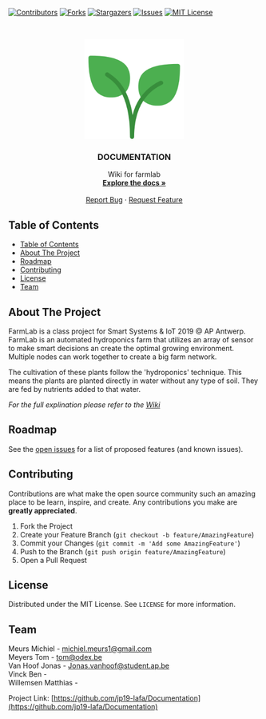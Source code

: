 
[![Contributors][contributors-shield]][contributors-url]
[![Forks][forks-shield]][forks-url]
[![Stargazers][stars-shield]][stars-url]
[![Issues][issues-shield]][issues-url]
[![MIT License][license-shield]][license-url]



<!-- PROJECT LOGO -->
<br />
<p align="center">
  <a href="https://github.com/jp19-lafa/Documentation">
    <img src="https://raw.githubusercontent.com/jp19-lafa/Documentation/master/images/branding/plant_transparent.png" alt="Logo" width="200" height="200">
  </a>

  <h3 align="center">DOCUMENTATION</h3>

  <p align="center">
    Wiki for farmlab
    <br />
    <a href="https://github.com/jp19-lafa/Documentation/wiki"><strong>Explore the docs »</strong></a>
    <br />
    <br />
    <a href="https://github.com/jp19-lafa/Documentation/issues">Report Bug</a>
    ·
    <a href="https://github.com/jp19-lafa/Documentation/issues">Request Feature</a>
  </p>
</p>



<!-- TABLE OF CONTENTS -->
## Table of Contents

- [Table of Contents](#table-of-contents)
- [About The Project](#about-the-project)
- [Roadmap](#roadmap)
- [Contributing](#contributing)
- [License](#license)
- [Team](#team)



<!-- ABOUT THE PROJECT -->
## About The Project
FarmLab is a class project for Smart Systems & IoT 2019 @ AP Antwerp. FarmLab is an automated hydroponics farm that utilizes an array of sensor to make smart decisions an create the optimal growing environment. Multiple nodes can work together to create a big farm network.

The cultivation of these plants follow the 'hydroponics' technique. This means the plants are planted directly in water without any type of soil. They are fed by nutrients added to that water.


_For the full explination please refer to the [Wiki](https://github.com/jp19-lafa/Documentation/wiki)_



<!-- ROADMAP -->
## Roadmap

See the [open issues](https://github.com/jp19-lafa/Documentation/issues) for a list of proposed features (and known issues).



<!-- CONTRIBUTING -->
## Contributing

Contributions are what make the open source community such an amazing place to be learn, inspire, and create. Any contributions you make are **greatly appreciated**.

1. Fork the Project
2. Create your Feature Branch (`git checkout -b feature/AmazingFeature`)
3. Commit your Changes (`git commit -m 'Add some AmazingFeature'`)
4. Push to the Branch (`git push origin feature/AmazingFeature`)
5. Open a Pull Request



<!-- LICENSE -->
## License

Distributed under the MIT License. See `LICENSE` for more information.



<!-- Team -->
## Team

Meurs Michiel - michiel.meurs1@gmail.com
<br>
Meyers Tom - tom@odex.be
<br>
Van Hoof Jonas - Jonas.vanhoof@student.ap.be
<br>
Vinck Ben - <!-- TODO: add a e-mail of Vincks choosing-->
<br>
Willemsen Matthias - <!-- TODO: add a e-mail of Willemsen's choosing-->

Project Link: [https://github.com/jp19-lafa/Documentation](https://github.com/jp19-lafa/Documentation)








<!-- MARKDOWN LINKS & IMAGES -->
<!-- https://www.markdownguide.org/basic-syntax/#reference-style-links -->
[contributors-shield]: https://img.shields.io/github/contributors/jp19-lafa/Documentation.svg?style=flat-square
[contributors-url]: https://github.com/jp19-lafa/Documentation/graphs/contributors
[forks-shield]: https://img.shields.io/github/forks/jp19-lafa/Documentation.svg?style=flat-square
[forks-url]: https://github.com/jp19-lafa/Documentation/network/members
[stars-shield]: https://img.shields.io/github/stars/jp19-lafa/Documentation.svg?style=flat-square
[stars-url]: https://github.com/jp19-lafa/Documentation/stargazers
[issues-shield]: https://img.shields.io/github/issues/jp19-lafa/Documentation.svg?style=flat-square
[issues-url]: https://github.com/jp19-lafa/Documentation/issues
[license-shield]: https://img.shields.io/github/license/jp19-lafa/Documentation.svg?style=flat-square
[license-url]: https://github.com/jp19-lafa/Documentation/blob/master/LICENSE.txt
[product-screenshot]: https://raw.githubusercontent.com/jp19-lafa/Documentation/master/images/branding/plant_transparent.svg
